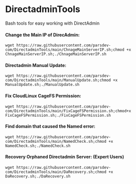# DirectadminTools
Bash tools for easy working with DirectAdmin

#### Change the Main IP of DirecAdmin:
```
wget https://raw.githubusercontent.com/parsdev-com/DirectadminTools/main/ChnageMainServerIP.sh;chmod +x ChnageMainServerIP.sh;./ChnageMainServerIP.sh
```

#### Directadmin Manual Update:
```
wget https://raw.githubusercontent.com/parsdev-com/DirectadminTools/main/ManualUpdate.sh;chmod +x ManualUpdate.sh;./ManualUpdate.sh
```

#### Fix CloudLinux CageFS Permission:
```
wget https://raw.githubusercontent.com/parsdev-com/DirectadminTools/main/FixCageFSPermission.sh;chmod+x FixCageFSPermission.sh;./FixCageFSPermission.sh
```
#### Find domain that caused the Named error:
```
wget https://raw.githubusercontent.com/parsdev-com/DirectadminTools/main/NamedCheck.sh;chmod +x NamedCheck.sh;./NamedCheck.sh
```
#### Recovery Orphaned Directadmin Server: (Expert Users)
```
wget https://raw.githubusercontent.com/parsdev-com/DirectadminTools/main/DaRecovery.sh;chmod +x DaRecovery.sh;./DaRecovery.sh
```
